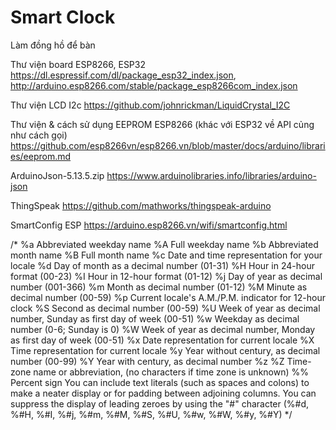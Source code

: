 # Smart Clock
Làm đồng hồ để bàn

Thư viện board ESP8266, ESP32
https://dl.espressif.com/dl/package_esp32_index.json, http://arduino.esp8266.com/stable/package_esp8266com_index.json

Thư viện LCD I2c
https://github.com/johnrickman/LiquidCrystal_I2C

Thư viện & cách sử dụng EEPROM ESP8266 (khác với ESP32 về API củng như cách gọi)
https://github.com/esp8266vn/esp8266.vn/blob/master/docs/arduino/libraries/eeprom.md

ArduinoJson-5.13.5.zip
https://www.arduinolibraries.info/libraries/arduino-json

ThingSpeak
https://github.com/mathworks/thingspeak-arduino

SmartConfig ESP
https://arduino.esp8266.vn/wifi/smartconfig.html

/*
  %a Abbreviated weekday name 
  %A Full weekday name 
  %b Abbreviated month name 
  %B Full month name 
  %c Date and time representation for your locale 
  %d Day of month as a decimal number (01-31) 
  %H Hour in 24-hour format (00-23) 
  %I Hour in 12-hour format (01-12) 
  %j Day of year as decimal number (001-366) 
  %m Month as decimal number (01-12) 
  %M Minute as decimal number (00-59) 
  %p Current locale's A.M./P.M. indicator for 12-hour clock 
  %S Second as decimal number (00-59) 
  %U Week of year as decimal number,  Sunday as first day of week (00-51) 
  %w Weekday as decimal number (0-6; Sunday is 0) 
  %W Week of year as decimal number, Monday as first day of week (00-51) 
  %x Date representation for current locale 
  %X Time representation for current locale 
  %y Year without century, as decimal number (00-99) 
  %Y Year with century, as decimal number 
  %z %Z Time-zone name or abbreviation, (no characters if time zone is unknown) 
  %% Percent sign 
  You can include text literals (such as spaces and colons) to make a neater display or for padding between adjoining columns. 
  You can suppress the display of leading zeroes  by using the "#" character  (%#d, %#H, %#I, %#j, %#m, %#M, %#S, %#U, %#w, %#W, %#y, %#Y) 
*/
